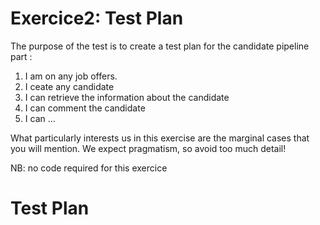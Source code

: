 # Exercice2: Test Plan
The purpose of the test is to create a test plan for the candidate pipeline part :
1. I am on any job offers.
2. I ceate any candidate
3. I can retrieve the information about the candidate
4. I can comment the candidate
5. I can … 
 
What particularly interests us in this exercise are the marginal cases that you will mention. 
We expect pragmatism, so avoid too much detail!
 
NB: no code required for this exercice


# Test Plan